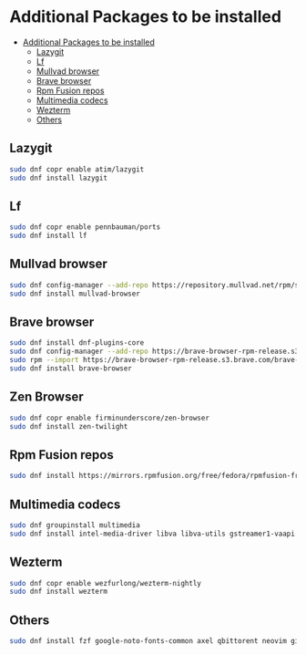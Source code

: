 # Additional Packages to be installed

<!--toc:start-->
- [Additional Packages to be installed](#additional-packages-to-be-installed)
  - [Lazygit](#lazygit)
  - [Lf](#lf)
  - [Mullvad browser](#mullvad-browser)
  - [Brave browser](#brave-browser)
  - [Rpm Fusion repos](#rpm-fusion-repos)
  - [Multimedia codecs](#multimedia-codecs)
  - [Wezterm](#wezterm)
  - [Others](#others)
<!--toc:end-->

## Lazygit

```bash
sudo dnf copr enable atim/lazygit
sudo dnf install lazygit
```

## Lf

```bash
sudo dnf copr enable pennbauman/ports
sudo dnf install lf
```

## Mullvad browser

```bash
sudo dnf config-manager --add-repo https://repository.mullvad.net/rpm/stable/mullvad.repo
sudo dnf install mullvad-browser
```

## Brave browser

```bash
sudo dnf install dnf-plugins-core
sudo dnf config-manager --add-repo https://brave-browser-rpm-release.s3.brave.com/brave-browser.repo
sudo rpm --import https://brave-browser-rpm-release.s3.brave.com/brave-core.asc
sudo dnf install brave-browser
```

## Zen Browser

```bash
sudo dnf copr enable firminunderscore/zen-browser
sudo dnf install zen-twilight
```

## Rpm Fusion repos

```bash
sudo dnf install https://mirrors.rpmfusion.org/free/fedora/rpmfusion-free-release-$(rpm -E %fedora).noarch.rpm https://mirrors.rpmfusion.org/nonfree/fedora/rpmfusion-nonfree-release-$(rpm -E %fedora).noarch.rpm
```

## Multimedia codecs

```bash
sudo dnf groupinstall multimedia
sudo dnf install intel-media-driver libva libva-utils gstreamer1-vaapi ffmpeg intel-gpu-tools mesa-dri-drivers mpv
```

## Wezterm

```bash
sudo dnf copr enable wezfurlong/wezterm-nightly
sudo dnf install wezterm
```

## Others

```bash
sudo dnf install fzf google-noto-fonts-common axel qbittorent neovim git fd-find ripgrep lua helix ruby yarn intel-media-driver libva libva-utils gstreamer1-vaapi ffmpeg intel-gpu-tools mesa-dri-drivers python3-secretstorage zig yt-dlp aria2 chafa btop mpv ffmpeg alacritty kitty chromium pcmanfm thunar nemo firefox nomacs libreoffice gimp inkscape fastfetch fastfetch-zsh-completion fastfetch-bash-completion afetch cpufetch onefetch yarnpkg zathura zathura-pdf-mupdf zathura-zsh-completion zathura-bash-completion zathura-cb zathura-djvu zathura-ps virtualenv prename perl-core
```
